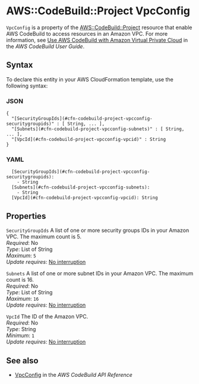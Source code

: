 # AWS::CodeBuild::Project VpcConfig<a name="aws-properties-codebuild-project-vpcconfig"></a>

`VpcConfig` is a property of the [AWS::CodeBuild::Project](https://docs.aws.amazon.com/AWSCloudFormation/latest/UserGuide/aws-resource-codebuild-project.html) resource that enable AWS CodeBuild to access resources in an Amazon VPC\. For more information, see [Use AWS CodeBuild with Amazon Virtual Private Cloud](https://docs.aws.amazon.com/codebuild/latest/userguide/vpc-support.html) in the _AWS CodeBuild User Guide_\.

## Syntax<a name="aws-properties-codebuild-project-vpcconfig-syntax"></a>

To declare this entity in your AWS CloudFormation template, use the following syntax:

### JSON<a name="aws-properties-codebuild-project-vpcconfig-syntax.json"></a>

```
{
  "[SecurityGroupIds](#cfn-codebuild-project-vpcconfig-securitygroupids)" : [ String, ... ],
  "[Subnets](#cfn-codebuild-project-vpcconfig-subnets)" : [ String, ... ],
  "[VpcId](#cfn-codebuild-project-vpcconfig-vpcid)" : String
}
```

### YAML<a name="aws-properties-codebuild-project-vpcconfig-syntax.yaml"></a>

```
  [SecurityGroupIds](#cfn-codebuild-project-vpcconfig-securitygroupids):
    - String
  [Subnets](#cfn-codebuild-project-vpcconfig-subnets):
    - String
  [VpcId](#cfn-codebuild-project-vpcconfig-vpcid): String
```

## Properties<a name="aws-properties-codebuild-project-vpcconfig-properties"></a>

`SecurityGroupIds` <a name="cfn-codebuild-project-vpcconfig-securitygroupids"></a>
A list of one or more security groups IDs in your Amazon VPC\. The maximum count is 5\.  
_Required_: No  
_Type_: List of String  
_Maximum_: `5`  
_Update requires_: [No interruption](https://docs.aws.amazon.com/AWSCloudFormation/latest/UserGuide/using-cfn-updating-stacks-update-behaviors.html#update-no-interrupt)

`Subnets` <a name="cfn-codebuild-project-vpcconfig-subnets"></a>
A list of one or more subnet IDs in your Amazon VPC\. The maximum count is 16\.  
_Required_: No  
_Type_: List of String  
_Maximum_: `16`  
_Update requires_: [No interruption](https://docs.aws.amazon.com/AWSCloudFormation/latest/UserGuide/using-cfn-updating-stacks-update-behaviors.html#update-no-interrupt)

`VpcId` <a name="cfn-codebuild-project-vpcconfig-vpcid"></a>
The ID of the Amazon VPC\.  
_Required_: No  
_Type_: String  
_Minimum_: `1`  
_Update requires_: [No interruption](https://docs.aws.amazon.com/AWSCloudFormation/latest/UserGuide/using-cfn-updating-stacks-update-behaviors.html#update-no-interrupt)

## See also<a name="aws-properties-codebuild-project-vpcconfig--seealso"></a>

- [ VpcConfig](https://docs.aws.amazon.com/codebuild/latest/APIReference/API_VpcConfig.html) in the _AWS CodeBuild API Reference_
